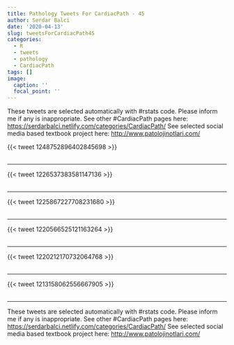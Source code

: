 ```yaml
---
title: Pathology Tweets For CardiacPath - 45
author: Serdar Balci
date: '2020-04-13'
slug: tweetsForCardiacPath45
categories:
  - R
  - tweets
  - pathology
  - CardiacPath
tags: []
image:
  caption: ''
  focal_point: ''
---
```



These tweets are selected automatically with #rstats code. Please inform me if any is inappropriate.
See other #CardiacPath pages here: https://serdarbalci.netlify.com/categories/CardiacPath/ 
See selected social media based textbook project here: http://www.patolojinotlari.com/

{{< tweet 1248752896402845698 >}}
<br>
<br>
<hr>
{{< tweet 1226537383581147136 >}}
<br>
<br>
<hr>
{{< tweet 1225867227708231680 >}}
<br>
<br>
<hr>
{{< tweet 1220566525121163264 >}}
<br>
<br>
<hr>
{{< tweet 1220212170732064768 >}}
<br>
<br>
<hr>
{{< tweet 1213158062556667905 >}}
<br>
<br>
<hr>


These tweets are selected automatically with #rstats code. Please inform me if any is inappropriate.
See other #CardiacPath pages here: https://serdarbalci.netlify.com/categories/CardiacPath/ 
See selected social media based textbook project here: http://www.patolojinotlari.com/
